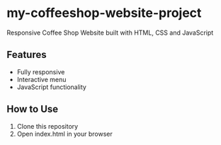 # my-coffeeshop-website-project
Responsive Coffee Shop Website built with HTML, CSS and JavaScript

## Features
- Fully responsive
- Interactive menu
- JavaScript functionality

## How to Use
1. Clone this repository
2. Open index.html in your browser